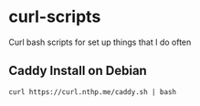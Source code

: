 # curl-scripts
Curl bash scripts for set up things that I do often

## Caddy Install on Debian

`curl https://curl.nthp.me/caddy.sh | bash`
